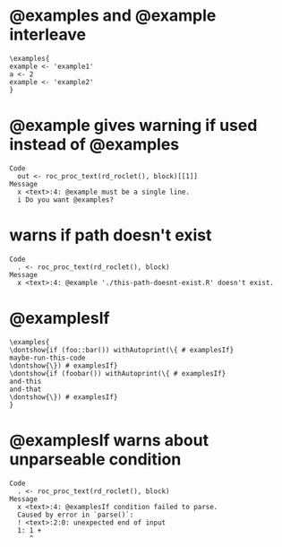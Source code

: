# @examples and @example interleave

    \examples{
    example <- 'example1'
    a <- 2
    example <- 'example2'
    } 

# @example gives warning if used instead of @examples

    Code
      out <- roc_proc_text(rd_roclet(), block)[[1]]
    Message
      x <text>:4: @example must be a single line.
      i Do you want @examples?

# warns if path doesn't exist

    Code
      . <- roc_proc_text(rd_roclet(), block)
    Message
      x <text>:4: @example './this-path-doesnt-exist.R' doesn't exist.

# @examplesIf

    \examples{
    \dontshow{if (foo::bar()) withAutoprint(\{ # examplesIf}
    maybe-run-this-code
    \dontshow{\}) # examplesIf}
    \dontshow{if (foobar()) withAutoprint(\{ # examplesIf}
    and-this
    and-that
    \dontshow{\}) # examplesIf}
    } 

# @examplesIf warns about unparseable condition

    Code
      . <- roc_proc_text(rd_roclet(), block)
    Message
      x <text>:4: @examplesIf condition failed to parse.
      Caused by error in `parse()`:
      ! <text>:2:0: unexpected end of input
      1: 1 +
         ^

